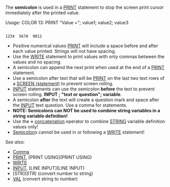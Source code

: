 The **semicolon** is used in a [PRINT](PRINT) statement to stop the screen print cursor immediately after the printed value. 


*Usage:* COLOR 13: PRINT "Value ="; value1; value2; value3


```text

1234  5678  9012
```



* Positive numerical values [PRINT](PRINT) will include a space before and after each value printed. Strings will not have spacing.
* Use the [WRITE](WRITE) statement to print values with only commas between the values and no spacing.
* A semicolon can append the next print when used at the end of a [PRINT](PRINT) statement.
* Use a semicolon after text that will be [PRINT](PRINT) on the last two text rows of a [SCREEN (statement)](SCREEN (statement)) to prevent screen rolling.
* [INPUT](INPUT) statements can use the semicolon **before** the text to prevent screen rolling. **INPUT ; "text or question"; variable**.
* A semicolon **after** the text will create a question mark and space after the [INPUT](INPUT) text question. Use a comma for statements.
* **NOTE: Semicolons can NOT be used to combine string variables in a string variable definition!** 
* Use the **+** [concatenation](concatenation) operator to combine [STRING](STRING) variable definition values only! 
* [Semicolon](Semicolon)s cannot be used in or following a [WRITE](WRITE) statement!


*See also:*

* [Comma](Comma)
* [PRINT](PRINT), [PRINT USING](PRINT USING)
* [WRITE](WRITE)
* [INPUT](INPUT), [LINE INPUT](LINE INPUT)
* [STR$](STR$) (convert number to string)
* [VAL](VAL) (convert string to number)




